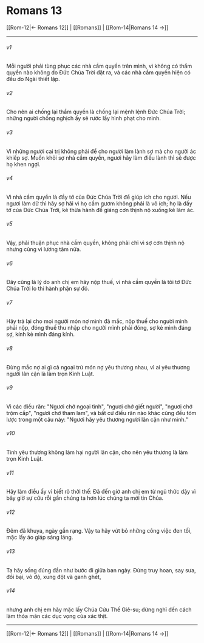 # Romans 13

[[Rom-12|← Romans 12]] | [[Romans]] | [[Rom-14|Romans 14 →]]
***



###### v1 
Mỗi người phải tùng phục các nhà cầm quyền trên mình, vì không có thẩm quyền nào không do Đức Chúa Trời đặt ra, và các nhà cầm quyền hiện có đều do Ngài thiết lập. 

###### v2 
Cho nên ai chống lại thẩm quyền là chống lại mệnh lệnh Đức Chúa Trời; những người chống nghịch ấy sẽ rước lấy hình phạt cho mình. 

###### v3 
Vì những người cai trị không phải để cho người làm lành sợ mà cho người ác khiếp sợ. Muốn khỏi sợ nhà cầm quyền, ngươi hãy làm điều lành thì sẽ được họ khen ngợi. 

###### v4 
Vì nhà cầm quyền là đầy tớ của Đức Chúa Trời để giúp ích cho ngươi. Nếu ngươi làm dữ thì hãy sợ hãi vì họ cầm gươm không phải là vô ích; họ là đầy tớ của Đức Chúa Trời, kẻ thừa hành để giáng cơn thịnh nộ xuống kẻ làm ác. 

###### v5 
Vậy, phải thuận phục nhà cầm quyền, không phải chỉ vì sợ cơn thịnh nộ nhưng cũng vì lương tâm nữa. 

###### v6 
Đây cũng là lý do anh chị em hãy nộp thuế, vì nhà cầm quyền là tôi tớ Đức Chúa Trời lo thi hành phận sự đó. 

###### v7 
Hãy trả lại cho mọi người món nợ mình đã mắc, nộp thuế cho người mình phải nộp, đóng thuế thu nhập cho người mình phải đóng, sợ kẻ mình đáng sợ, kính kẻ mình đáng kính. 

###### v8 
Đừng mắc nợ ai gì cả ngoại trừ món nợ yêu thương nhau, vì ai yêu thương người lân cận là làm trọn Kinh Luật. 

###### v9 
Vì các điều răn: "Ngươi chớ ngoại tình", "ngươi chớ giết người", "ngươi chớ trộm cắp", "ngươi chớ tham lam", và bất cứ điều răn nào khác cũng đều tóm lược trong một câu này: "Ngươi hãy yêu thương người lân cận như mình." 

###### v10 
Tình yêu thương không làm hại người lân cận, cho nên yêu thương là làm trọn Kinh Luật. 

###### v11 
Hãy làm điều ấy vì biết rõ thời thế: Đã đến giờ anh chị em từ ngủ thức dậy vì bây giờ sự cứu rỗi gần chúng ta hơn lúc chúng ta mới tin Chúa. 

###### v12 
Đêm đã khuya, ngày gần rạng. Vậy ta hãy vứt bỏ những công việc đen tối, mặc lấy áo giáp sáng láng. 

###### v13 
Ta hãy sống đúng đắn như bước đi giữa ban ngày. Đừng truy hoan, say sưa, đồi bại, vô độ, xung đột và ganh ghét, 

###### v14 
nhưng anh chị em hãy mặc lấy Chúa Cứu Thế Giê-su; đừng nghĩ đến cách làm thỏa mãn các dục vọng của xác thịt.

***
[[Rom-12|← Romans 12]] | [[Romans]] | [[Rom-14|Romans 14 →]]
